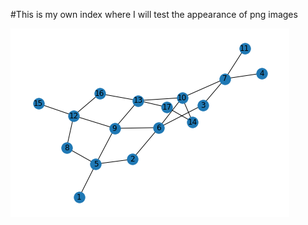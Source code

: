 #This is my own index where I will test the appearance of png images

<img src="images/google arch.png" alt="hi" class="inline"/>
